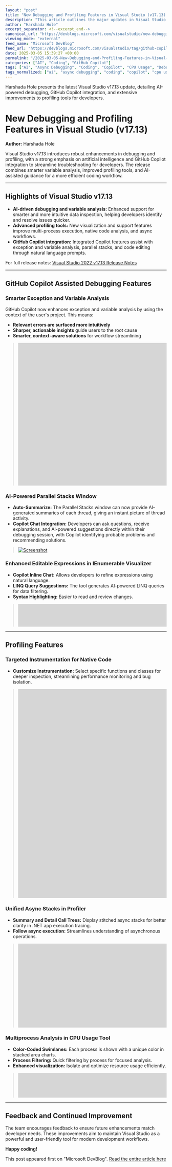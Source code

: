 ```yaml
---
layout: "post"
title: "New Debugging and Profiling Features in Visual Studio (v17.13): AI-Driven and Copilot-Assisted Enhancements"
description: "This article outlines the major updates in Visual Studio v17.13, focusing on AI-driven debugging and profiling enhancements. It covers new GitHub Copilot features for variable and exception analysis, AI-powered parallel stacks, as well as substantial improvements to profiling tools for multi-process and async workflows."
author: "Harshada Hole"
excerpt_separator: <!--excerpt_end-->
canonical_url: "https://devblogs.microsoft.com/visualstudio/new-debugging-and-profiling-features-in-visual-studio-v17-13/"
viewing_mode: "external"
feed_name: "Microsoft DevBlog"
feed_url: "https://devblogs.microsoft.com/visualstudio/tag/github-copilot/feed/"
date: 2025-03-05 15:39:27 +00:00
permalink: "/2025-03-05-New-Debugging-and-Profiling-Features-in-Visual-Studio-v1713-AI-Driven-and-Copilot-Assisted-Enhancements.html"
categories: ["AI", "Coding", "GitHub Copilot"]
tags: ["AI", "Async Debugging", "Coding", "Copilot", "CPU Usage", "Debug", "Debugging", "Debugging And Diagnostics", "Exception Analysis", "GitHub Copilot", "IEnumerable Visualizer", "Instrumentation", "Multiprocess Analysis", "News", "Parallel Stacks", "Profiling", "V17.13", "Variable Analysis", "VS"]
tags_normalized: ["ai", "async debugging", "coding", "copilot", "cpu usage", "debug", "debugging", "debugging and diagnostics", "exception analysis", "github copilot", "ienumerable visualizer", "instrumentation", "multiprocess analysis", "news", "parallel stacks", "profiling", "v17dot13", "variable analysis", "vs"]
---
```


Harshada Hole presents the latest Visual Studio v17.13 update, detailing AI-powered debugging, GitHub Copilot integration, and extensive improvements to profiling tools for developers.<!--excerpt_end-->

# New Debugging and Profiling Features in Visual Studio (v17.13)

**Author:** Harshada Hole

Visual Studio v17.13 introduces robust enhancements in debugging and profiling, with a strong emphasis on artificial intelligence and GitHub Copilot integration to streamline troubleshooting for developers. The release combines smarter variable analysis, improved profiling tools, and AI-assisted guidance for a more efficient coding workflow.

---

## Highlights of Visual Studio v17.13

- **AI-driven debugging and variable analysis:** Enhanced support for smarter and more intuitive data inspection, helping developers identify and resolve issues quicker.
- **Advanced profiling tools:** New visualization and support features improve multi-process execution, native code analysis, and async workflows.
- **GitHub Copilot integration:** Integrated Copilot features assist with exception and variable analysis, parallel stacks, and code editing through natural language prompts.

For full release notes: [Visual Studio 2022 v17.13 Release Notes](https://learn.microsoft.com/visualstudio/releases/2022/release-notes-preview)

---

## GitHub Copilot Assisted Debugging Features

### Smarter Exception and Variable Analysis

GitHub Copilot now enhances exception and variable analysis by using the context of the user's project. This means:

- **Relevant errors are surfaced more intuitively**
- **Sharper, actionable insights** guide users to the root cause
- **Smarter, context-aware solutions** for workflow streamlining

> ![GitHub Copilot explaining an error](data:image/png;base64,iVBORw0KGgoAAAANSUhEUgAAAu0AAALMAQMAAABqgB63AAAAA1BMVEXW1taWrGEgAAAACXBIWXMAAA7EAAAOxAGVKw4bAAAAWUlEQVR4nO3BAQ0AAADCoPdPbQ43oAAAAAAAAAAAAAAAAAAAAAAAAAAAAAAAAAAAAAAAAAAAAAAAAAAAAAAAAAAAAAAAAAAAAAAAAAAAAAAAAAAAAAAAgAcDCcMAAf94c1gAAAAASUVORK5CYII=)

### AI-Powered Parallel Stacks Window

- **Auto-Summarize:** The Parallel Stacks window can now provide AI-generated summaries of each thread, giving an instant picture of thread activity.
- **Copilot Chat Integration:** Developers can ask questions, receive explanations, and AI-powered suggestions directly within their debugging session, with Copilot identifying probable problems and recommending solutions.

> [![Screenshot](https://devblogs.microsoft.com/visualstudio/wp-content/uploads/sites/4/2025/03/Screenshot-2025-03-13-114938.png)](https://devblogs.microsoft.com/visualstudio/wp-content/uploads/sites/4/2025/03/Screenshot-2025-03-13-114938.png)

### Enhanced Editable Expressions in IEnumerable Visualizer

- **Copilot Inline Chat:** Allows developers to refine expressions using natural language.
- **LINQ Query Suggestions:** The tool generates AI-powered LINQ queries for data filtering.
- **Syntax Highlighting:** Easier to read and review changes.

> ![IEnumerable expression Visualizer](data:image/png;base64,iVBORw0KGgoAAAANSUhEUgAAA1AAAACCAQMAAAByy7vLAAAAA1BMVEXW1taWrGEgAAAACXBIWXMAAA7EAAAOxAGVKw4bAAAAI0lEQVRoge3BAQEAAACCIP+vbkhAAQAAAAAAAAAAAAAAAPBjNlYAAYWVEhIAAAAASUVORK5CYII=)

---

## Profiling Features

### Targeted Instrumentation for Native Code

- **Customize Instrumentation:** Select specific functions and classes for deeper inspection, streamlining performance monitoring and bug isolation.

> ![Targeted instrumentation](data:image/png;base64,iVBORw0KGgoAAAANSUhEUgAAAzgAAASDAQMAAACP6Aj5AAAAA1BMVEXW1taWrGEgAAAACXBIWXMAAA7EAAAOxAGVKw4bAAAAi0lEQVR4nO3BMQEAAADCoPVPbQ0PoAAAAAAAAAAAAAAAAAAAAAAAAAAAAAAAAAAAAAAAAAAAAAAAAAAAAAAAAAAAAAAAAAAAAAAAAAAAAAAAAAAAAAAAAAAAAAAAAAAAAAAAAAAAAAAAAAAAAAAAAAAAAAAAAAAAAAAAAAAAAAAAAAAAAAAAAAAAeDTVRwABWXqU2AAAAABJRU5ErkJggg==)

### Unified Async Stacks in Profiler

- **Summary and Detail Call Trees:** Display stitched async stacks for better clarity in .NET app execution tracing.
- **Follow async execution:** Streamlines understanding of asynchronous operations.

> ![Detailed call stacks](data:image/png;base64,iVBORw0KGgoAAAANSUhEUgAAAv0AAAGuAQMAAAA5+iuTAAAAA1BMVEXW1taWrGEgAAAACXBIWXMAAA7EAAAOxAGVKw4bAAAAP0lEQVR4nO3BAQ0AAADCoPdPbQ43oAAAAAAAAAAAAAAAAAAAAAAAAAAAAAAAAAAAAAAAAAAAAAAAAAAAAAD4MaLuAAGh26KeAAAAAElFTkSuQmCC)

### Multiprocess Analysis in CPU Usage Tool

- **Color-Coded Swimlanes:** Each process is shown with a unique color in stacked area charts.
- **Process Filtering:** Quick filtering by process for focused analysis.
- **Enhanced visualization:** Isolate and optimize resource usage efficiently.

> ![Multiprocess analysis graphs](data:image/png;base64,iVBORw0KGgoAAAANSUhEUgAABHYAAAC9AQMAAADsn2inAAAAA1BMVEXW1taWrGEgAAAACXBIWXMAAA7EAAAOxAGVKw4bAAAAMUlEQVR4nO3BMQEAAADCoPVPbQwfoAAAAAAAAAAAAAAAAAAAAAAAAAAAAAAAAAAAeBpqUAABDBpKfgAAAABJRU5ErkJggg==)

---

## Feedback and Continued Improvement

The team encourages feedback to ensure future enhancements match developer needs. These improvements aim to maintain Visual Studio as a powerful and user-friendly tool for modern development workflows.

**Happy coding!**

This post appeared first on "Microsoft DevBlog". [Read the entire article here](https://devblogs.microsoft.com/visualstudio/new-debugging-and-profiling-features-in-visual-studio-v17-13/)
